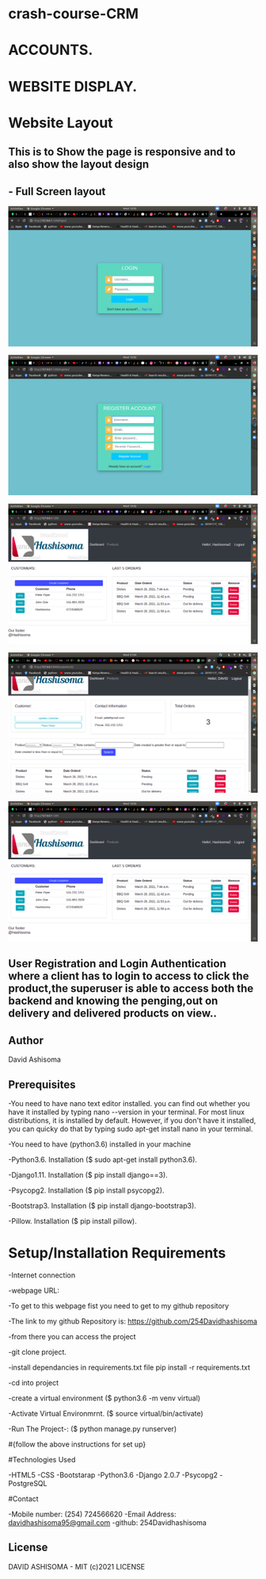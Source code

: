 # crash-course-CRM
#                                                    ACCOUNTS.


#                                                  WEBSITE DISPLAY.
# Website Layout


## This is to Show the page is responsive and to also show the layout design


## - Full Screen layout




![Alt text](/crm1/static/images/s11.png?raw=true "Main Page")

![Alt tex](/crm1/static/images/ss2.png?raw=true "Main Page")

![Alt tex](/crm1/static/images/s1.png?raw=true "Main Page")

![Alt tex](crm1/static/images/sss2.png?raw=true "Main Page")

![Alt text](crm1/static/images/s1.png)






 ## User Registration and Login Authentication where a client has to login to access to click the product,the superuser is able to access both the backend and knowing the penging,out on delivery and delivered products on view..

## Author
David Ashisoma

## Prerequisites
-You need to have nano text editor installed. you can find out whether you have it installed by typing nano --version in your terminal. For most linux distributions, it is installed by default. However, if you don't have it installed, you can quicky do that by typing sudo apt-get install nano in your terminal.

-You need to have (python3.6) installed in your machine

-Python3.6. Installation ($ sudo apt-get install python3.6).

-Django1.11. Installation ($ pip install django==3).

-Psycopg2. Installation ($ pip install psycopg2).

-Bootstrap3. Installation ($ pip install django-bootstrap3).

-Pillow. Installation ($ pip install pillow).

# Setup/Installation Requirements

-Internet connection

-webpage URL:

-To get to this webpage fist you need to get to my github repository

-The link to my github Repository is: https://github.com/254Davidhashisoma

-from there you can access the project

-git clone project.

-install dependancies in requirements.txt file pip install -r requirements.txt

-cd into project

-create a virtual environment ($ python3.6 -m venv virtual)

-Activate Virtual Environmrnt. ($ source virtual/bin/activate)

-Run The Project-: ($ python manage.py runserver)

#{follow the above instructions for set up}

#Technologies Used

-HTML5
-CSS
-Bootstarap
-Python3.6
-Django 2.0.7
-Psycopg2
-PostgreSQL

#Contact

-Mobile number: (254) 724566620
-Email Address: davidhashisoma95@gmail.com
-github: 254Davidhashisoma

## License
DAVID ASHISOMA - MIT (c)2021 LICENSE
